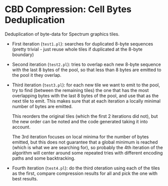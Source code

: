 # CBD Compression: Cell Bytes Deduplication

Deduplication of byte-data for Spectrum graphics tiles.

- First iteration (`test1.pl`): searches for duplicated 8-byte sequences
  (pretty trivial - just reuse whole tiles if duplicated at the 8-byte
  boundary)

- Second iteration (`test2.pl`): tries to overlap each new 8-byte sequence
  with the last 8 bytes of the pool, so that less than 8 bytes are emitted
  to the pool it they overlap.

- Third iteration (`test3.pl`): for each new tile we want to emit to the
  pool, try to find (between the remaining tiles) the one that has the most
  overlapping bytes with the last 8 bytes of the pool, and use that as the
  next tile to emit.  This makes sure that at each iteration a locally
  minimal number of bytes are emitted.

  This reorders the original tiles (which the first 2 iterations did not),
  but the new order can be noted and the code generated taking it into
  account.

  The 3rd iteration focuses on local minima for the number of bytes emitted,
  but this does not guarantee that a global minimum is reached (which is
  what we are searching for), so probably the 4th iteration of the algorithm
  will center around some repeated tries with different encoding paths and
  some backtracking.

- Fourth iteration (`test4.pl`): do the third oteration using each of the
  tiles as the first, compare compression results for all and pick the one
  with best results.
